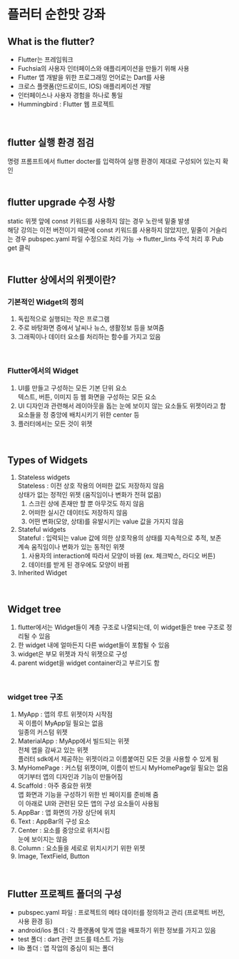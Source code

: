 # 플러터 순한맛 강좌
## What is the flutter?
+ Flutter는 프레임워크
+ Fuchsia의 사용자 인터페이스와 애플리케이션을 만들기 위해 사용
+ Flutter 앱 개발을 위한 프로그래밍 언어로는 Dart를 사용
+ 크로스 플랫폼(안드로이드, IOS) 애플리케이션 개발
+ 인터페이스나 사용자 경험을 하나로 통일
+ Hummingbird : Flutter 웹 프로젝트  
<br>  

## flutter 실행 환경 점검
명령 프롬프트에서 flutter docter를 입력하여 실행 환경이 제대로 구성되어 있는지 확인  
<br>

## flutter upgrade 수정 사항
static 위젯 앞에 const 키워드를 사용하지 않는 경우 노란색 밑줄 발생  
해당 강의는 이전 버전이기 때문에 const 키워드를 사용하지 않았지만, 밑줄이 거슬리는 경우 pubspec.yaml 파일 수정으로 처리 가능 → flutter_lints 주석 처리 후 Pub get 클릭  
<br> 

## Flutter 상에서의 위젯이란?
### 기본적인 Widget의 정의
1. 독립적으로 실행되는 작은 프로그램
2. 주로 바탕화면 증에서 날씨나 뉴스, 생활정보 등을 보여줌 
3. 그래픽이나 데이터 요소를 처리하는 함수를 가지고 있음  
<br> 

### Flutter에서의 Widget
1. UI를 만들고 구성하는 모든 기본 단위 요소  
   텍스트, 버튼, 이미지 등 웹 화면을 구성하는 모든 요소
2. UI 디자인과 관련해서 레이아웃을 돕는 눈에 보이지 않는 요소들도 위젯이라고 함  
   요소들을 정 중앙에 배치시키기 위한 center 등
3. 플러터에서는 모든 것이 위젯
<br>

## Types of Widgets 
1. Stateless widgets  
   Stateless : 이전 상호 작용의 어떠한 값도 저장하지 않음  
   상태가 없는 정적인 위젯 (움직임이나 변화가 전혀 없음)
    1. 스크린 상에 존재만 할 뿐 아무것도 하지 않음
    2. 어떠한 실시간 데이터도 저장하지 않음
    3. 어떤 변화(모양, 상태)를 유발시키는 value 값을 가지지 않음
2. Stateful widgets  
   Stateful : 입력되는 value 값에 의한 상호작용의 상태를 지속적으로 추적, 보존  
   계속 움직임이나 변화가 있는 동적인 위젯 
    1. 사용자의 interaction에 따라서 모양이 바뀜 (ex. 체크박스, 라디오 버튼)
    2. 데이터를 받게 된 경우에도 모양이 바뀜
3. Inherited Widget
<br>

## Widget tree
1. flutter에서는 Widget들이 계층 구조로 나열되는데, 이 widget들은 tree 구조로 정리될 수 있음
2. 한 widget 내에 얼마든지 다른 widget들이 포함될 수 있음
3. widget은 부모 위젯과 자식 위젯으로 구성
4. parent widget을 widget container라고 부르기도 함
<br>

### widget tree 구조
1. MyApp : 앱의 루트 위젯이자 시작점  
   꼭 이름이 MyApp일 필요는 없음  
   일종의 커스텀 위젯
2. MaterialApp : MyApp에서 빌드되는 위젯  
   전체 앱을 감싸고 있는 위젯  
   플러터 sdk에서 제공하는 위젯이라고 이름붙여진 모든 것을 사용할 수 있게 됨
3. MyHomePage : 커스텀 위젯이며, 이름이 반드시 MyHomePage일 필요는 없음  
   여기부터 앱의 디자인과 기능이 만들어짐
4. Scaffold : 아주 중요한 위젯  
   앱 화면과 기능을 구성하기 위한 빈 페이지를 준비해 줌  
   이 아래로 UI와 관련된 모든 앱의 구성 요소들이 사용됨  
5. AppBar : 앱 화면의 가장 상단에 위치
6. Text : AppBar의 구성 요소
7. Center : 요소를 중앙으로 위치시킴  
   눈에 보이지는 않음
8. Column : 요소들을 세로로 위치시키기 위한 위젯
9. Image, TextField, Button  
<br>

## Flutter 프로젝트 폴더의 구성
+ pubspec.yaml 파일 : 프로젝트의 메타 데이터를 정의하고 관리 (프로젝트 버전, 사용 환경 등)
+ android/ios 폴더 : 각 플랫폼에 맞게 앱을 배포하기 위한 정보를 가지고 있음
+ test 폴더 : dart 관련 코드를 테스트 가능
+ lib 폴더 : 앱 작업의 중심이 되는 폴더